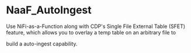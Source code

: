 # NaaF_AutoIngest
Use NiFi-as-a-Function along with CDP's Single File External Table (SFET) feature, which allows you to overlay a temp table on an arbitrary file to 

build a auto-ingest capability.
